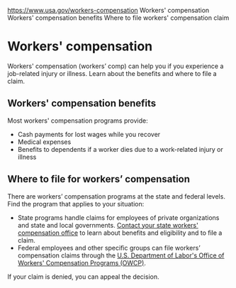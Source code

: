 

https://www.usa.gov/workers-compensation
Workers' compensation
Workers' compensation benefits
Where to file workers' compensation claim

Workers' compensation
=====================

Workers' compensation (workers’ comp) can help you if you experience a job-related injury or illness. Learn about the benefits and where to file a claim.

**Workers' compensation benefits**
----------------------------------

Most workers' compensation programs provide:

* Cash payments for lost wages while you recover
* Medical expenses
* Benefits to dependents if a worker dies due to a work-related injury or illness

**Where to file for workers’ compensation**
---------------------------------------------

There are workers’ compensation programs at the state and federal levels. Find the program that applies to your situation:

* State programs handle claims for employees of private organizations and state and local governments.
  [Contact your state workers' compensation office](https://www.dol.gov/agencies/owcp/wc) to learn about benefits and eligibility and to file a claim.
* Federal employees and other specific groups can file workers’ compensation claims through the [U.S. Department of Labor's Office of Workers' Compensation Programs (OWCP)](https://www.dol.gov/agencies/owcp).
  
If your claim is denied, you can appeal the decision.
